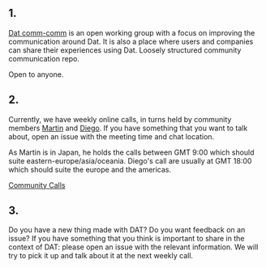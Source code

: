 <h2>1.</h2>

[Dat comm-comm](https://github.com/dat-land/comm-comm) is an open working group with a focus on improving the communication around Dat. It is also a place where users and companies can share their experiences using Dat. Loosely structured community communication repo.

Open to anyone.

<h2>2.</h2>

Currently, we have weekly online calls, in turns held by community members [Martin](https://github.com/martinheidegger) and [Diego](https://github.com/dpaez). If you have something that you want to talk about, open an issue with the meeting time and chat location.

As Martin is in Japan, he holds the calls between GMT 9:00 which should suite eastern-europe/asia/oceania.
Diego's call are usually at GMT 18:00 which should suite the europe and the americas.

[Community Calls](https://github.com/dat-land/comm-comm/issues?q=is%3Aissue+label%3Ameeting)

<h2>3.</h2>

Do you have a new thing made with DAT? Do you want feedback on an issue? If you have something that you think is important to share in the context of DAT: please open an issue with the relevant information. We will try to pick it up and talk about it at the next weekly call.
